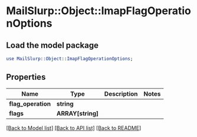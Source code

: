 # MailSlurp::Object::ImapFlagOperationOptions

## Load the model package
```perl
use MailSlurp::Object::ImapFlagOperationOptions;
```

## Properties
Name | Type | Description | Notes
------------ | ------------- | ------------- | -------------
**flag_operation** | **string** |  | 
**flags** | **ARRAY[string]** |  | 

[[Back to Model list]](../README#documentation-for-models) [[Back to API list]](../README#documentation-for-api-endpoints) [[Back to README]](../README)


